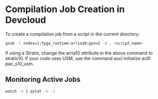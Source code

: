 # Compilation Job Creation in Devcloud

To create a compilation job from a script in the current directory:

```bash
qsub -l nodes=1:fpga_runtime:arria10:ppn=2 -d . <script_name>
```

If using a Stratix, change the arria10 attribute in the above command to stratix10. If your code uses USM, use the command aocl initialize acl0 pac_s10_usm.

## Monitoring Active Jobs

```bash
watch -n 1 qstat -n -1
```